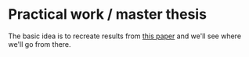 # Practical work / master thesis

The basic idea is to recreate results from [this paper](http://proceedings.mlr.press/v80/chatterjee18a/chatterjee18a.pdf) and we'll see where we'll go from there.
